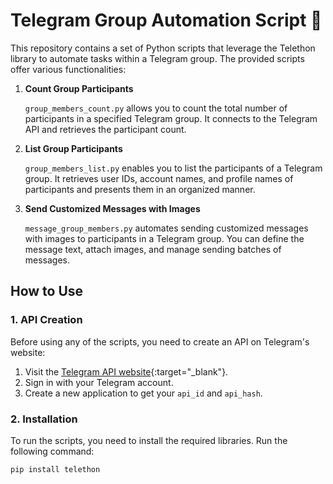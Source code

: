 # Telegram Group Automation Script 📲

This repository contains a set of Python scripts that leverage the Telethon library to automate tasks within a Telegram group. The provided scripts offer various functionalities:

1. **Count Group Participants**

   `group_members_count.py` allows you to count the total number of participants in a specified Telegram group. It connects to the Telegram API and retrieves the participant count.

2. **List Group Participants**

   `group_members_list.py` enables you to list the participants of a Telegram group. It retrieves user IDs, account names, and profile names of participants and presents them in an organized manner.

3. **Send Customized Messages with Images**

   `message_group_members.py` automates sending customized messages with images to participants in a Telegram group. You can define the message text, attach images, and manage sending batches of messages.

## How to Use

### 1. API Creation

Before using any of the scripts, you need to create an API on Telegram's website:
1. Visit the [Telegram API website](https://my.telegram.org/auth?to=apps){:target="_blank"}.
2. Sign in with your Telegram account.
3. Create a new application to get your `api_id` and `api_hash`.

### 2. Installation

To run the scripts, you need to install the required libraries. Run the following command:

```bash
pip install telethon
```
